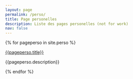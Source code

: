 ```yaml
---
layout: page
permalink: /perso/
title: Page personelles
description: Liste des pages personelles (not for work)
nav: false
---
```


{% for pageperso in site.perso %}

<div class="row">
    <div class="col-sm-12">
        <a href="{{ pageperso.url | relative_url }}">{{pageperso.title}}</a>
        <p>{{pageperso.description}}</p>
    </div>
</div>
{% endfor %}